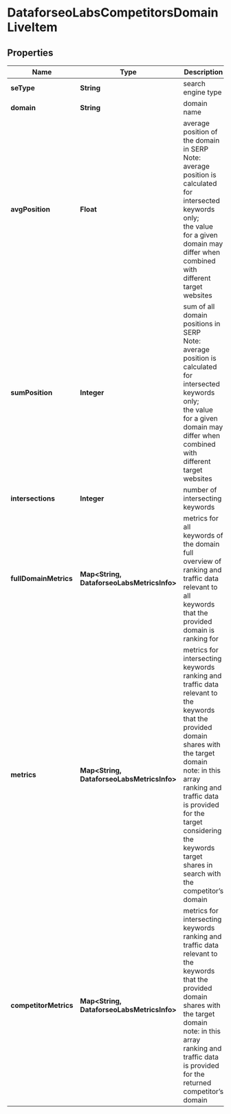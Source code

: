 # DataforseoLabsCompetitorsDomainLiveItem


## Properties

| Name | Type | Description | Notes |
|------------ | ------------- | ------------- | -------------|
**seType** | **String** | search engine type |[optional]|
**domain** | **String** | domain name |[optional]|
**avgPosition** | **Float** | average position of the domain in SERP<br>Note: average position is calculated for intersected keywords only;<br>the value for a given domain may differ when combined with different target websites |[optional]|
**sumPosition** | **Integer** | sum of all domain positions in SERP<br>Note: average position is calculated for intersected keywords only;<br>the value for a given domain may differ when combined with different target websites |[optional]|
**intersections** | **Integer** | number of intersecting keywords |[optional]|
**fullDomainMetrics** | **Map<String, DataforseoLabsMetricsInfo>** | metrics for all keywords of the domain<br>full overview of ranking and traffic data relevant to all keywords that the provided domain is ranking for |[optional]|
**metrics** | **Map<String, DataforseoLabsMetricsInfo>** | metrics for intersecting keywords<br>ranking and traffic data relevant to the keywords that the provided domain shares with the target domain<br>note: in this array ranking and traffic data is provided for the target considering the keywords target shares in search with the competitor’s domain |[optional]|
**competitorMetrics** | **Map<String, DataforseoLabsMetricsInfo>** | metrics for intersecting keywords<br>ranking and traffic data relevant to the keywords that the provided domain shares with the target domain<br>note: in this array ranking and traffic data is provided for the returned competitor’s domain |[optional]|